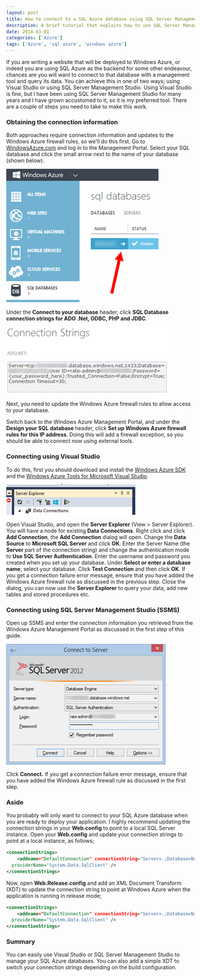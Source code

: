```yaml
---
layout: post
title: How to connect to a SQL Azure database using SQL Server Management Studio
description: A brief tutorial that explains how to use SQL Server Management Studio to connect to a SQL Azure database
date: 2014-03-01
categories: ['Azure']
tags: ['Azure', 'sql azure', 'windows azure']
---
```


If you are writing a website that will be deployed to Windows Azure, or indeed you are using SQL Azure as the backend for some other endeavour, chances are you will want to connect to that database with a management tool and query its data. You can achieve this in one of two ways; using Visual Studio or using SQL Server Management Studio. Using Visual Studio is fine, but I have been using SQL Server Management Studio for many years and I have grown accustomed to it, so it is my preferred tool. There are a couple of steps you need to take to make this work.

### Obtaining the connection information

Both approaches require connection information and updates to the Windows Azure firewall rules, so we'll do this first. Go to [WindowsAzure.com](http://www.windowsazure.com/en-us/account/) and log in to the Management Portal. Select your SQL database and click the small arrow next to the name of your database (shown below).

![SqlDatabases](sqldatabases1.png)

Under the **Connect to your database** header, click **SQL Database connection strings for ADO .Net, ODBC, PHP and JDBC**.

![connectionstrings](connectionstrings1.png)

Next, you need to update the Windows Azure firewall rules to allow access to your database.

Switch back to the Windows Azure Management Portal, and under the **Design your SQL database** header, click **Set up Windows Azure firewall rules for this IP address**. Doing this will add a firewall exception, so you should be able to connect now using external tools.

### Connecting using Visual Studio

To do this, first you should download and install the [Windows Azure SDK](http://go.microsoft.com/fwlink/p/?LinkId=212999) and the [Windows Azure Tools for Microsoft Visual Studio](http://go.microsoft.com/fwlink/p/?LinkId=212999).

![dataconnections](dataconnections1.png)

Open Visual Studio, and open the **Server Explorer** (View > Server Explorer). You will have a node for existing **Data Connections**. Right click and click **Add Connection**, the **Add Connection** dialog will open. Change the **Data Source** to **Microsoft SQL Server** and click **OK**. Enter the Server Name (the **Server** part of the connection string) and change the authentication mode to **Use SQL Server Authentication**. Enter the username and password you created when you set up your database. Under **Select or enter a database name**, select your database. Click **Test Connection** and then click **OK**. If you get a connection failure error message, ensure that you have added the Windows Azure firewall rule as discussed in the previous step. Close the dialog, you can now use the **Server Explorer** to query your data, add new tables and stored procedures etc.

### Connecting using SQL Server Management Studio (SSMS)

Open up SSMS and enter the connection information you retrieved from the Windows Azure Management Portal as discussed in the first step of this guide.

![ssms](ssms1.png)

Click **Connect.** If you get a connection failure error message, ensure that you have added the Windows Azure firewall rule as discussed in the first step.

### Aside

You probably will only want to connect to your SQL Azure database when you are ready to deploy your application. I highly recommend updating the connection strings in your **Web.config** to point to a local SQL Server instance. Open your **Web.config** and update your connection strings to point at a local instance, as follows;

```xml
<connectionStrings>
	<addname="DefaultConnection" connectionString="Server=.;Database=NameOfYourDatabase;Trusted_Connection=True;"
  providerName="System.Data.SqlClient" />
</connectionStrings>
```

Now, open **Web.Release.config** and add an XML Document Transform (XDT) to update the connection string to point at Windows Azure when the application is running in release mode;

```xml
<connectionStrings>
	<addname="DefaultConnection" connectionString="Server=.;Database=NameOfYourDatabase;Trusted_Connection=True;"
  providerName="System.Data.SqlClient" />
</connectionStrings>
```

### Summary

You can easily use Visual Studio or SQL Server Management Studio to manage your SQL Azure databases. You can also add a simple XDT to switch your connection strings depending on the build configuration.
